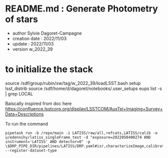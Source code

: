 # README.md : Generate Photometry of stars

- author Sylvie Dagoret-Campagne
- creation date : 2022/11/03
- update : 2022/11/03 
- version w_2022_39

# to initialize the stack
source  /sdf/group/rubin/sw/tag/w_2022_39/loadLSST.bash
setup lsst_distrib
source /sdf/home/d/dagoret/notebooks/.user_setups
eups list -s | grep LOCAL



      
Baiscally inspired from doc here https://confluence.lsstcorp.org/display/LSSTCOM/AuxTel+Imaging+Survey+Data+Descriptions

To run the command

    pipetask run -b /repo/main -i LATISS/raw/all,refcats,LATISS/calib -o u/edennihy/latiss_singleFrame_test -d "exposure=2022050400274 AND instrument='LATISS' AND detector=0" -p \$DRP_PIPE_DIR/pipelines/LATISS/DRP.yaml#isr,characterizeImage,calibrate --register-dataset-type
